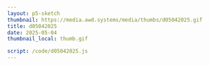 ```yaml
---
layout: p5-sketch
thumbnail: https://media.awd.systems/media/thumbs/d05042025.gif
title: d05042025
date: 2025-05-04
thumbnail_local: thumb.gif

script: /code/d05042025.js
---
```

